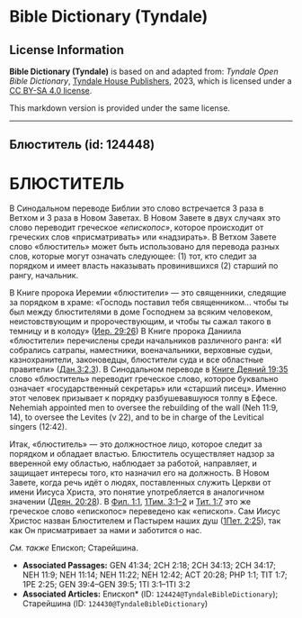 # Bible Dictionary (Tyndale)

## License Information

**Bible Dictionary (Tyndale)** is based on and adapted from: _Tyndale Open Bible Dictionary_, [Tyndale House Publishers](https://tyndaleopenresources.com/), 2023, which is licensed under a [CC BY-SA 4.0 license](https://creativecommons.org/licenses/by-sa/4.0/legalcode.en).

This markdown version is provided under the same license.



--------------------------------

## Блюститель (id: 124448)

БЛЮСТИТЕЛЬ
==========

В Синодальном переводе Библии это слово встречается 3 раза в Ветхом и 3 раза в Новом Заветах. В Новом Завете в двух случаях это слово переводит греческое *«епископос»*, которое происходит от греческих слов «присматривать» или «надзирать». В Ветхом Завете слово «блюститель» может быть использовано для перевода разных слов, которые могут означать следующее: (1\) тот, кто следит за порядком и имеет власть наказывать провинившихся (2\) старший по рангу, начальник.

В Книге пророка Иеремии «блюстители» — это священники, следящие за порядком в храме: «Господь поставил тебя священником... чтобы ты был между блюстителями в доме Господнем за всяким человеком, неистовствующим и пророчествующим, и чтобы ты сажал такого в темницу и в колоду» ([Иер. 29:26](https://ref.ly/Gen39:4-Gen39:5)) В Книге пророка Даниила «блюстители» перечислены среди начальников различного ранга: «И собрались сатрапы, наместники, военачальники, верховные судьи, казнохранители, законоведцы, блюстители суда и все областные правители» ([Дан.3:2,3](https://ref.ly/2Chr2:18)). В Синодальном переводе в [Книге Деяний 19:35](https://ref.ly/2Chr34:13) слово «блюститель» переводит греческое слово, которое буквально означает «государственный секретарь» или «старший писец». Именно этот человек призывает к порядку разбушевавшуюся толпу в Ефесе. Nehemiah appointed men to oversee the rebuilding of the wall (Neh 11:9, 14\), to oversee the Levites (v 22\), and to be in charge of the Levitical singers (12:42\).

Итак, «блюститель» — это должностное лицо, которое следит за порядком и обладает властью. Блюститель осуществляет надзор за вверенной ему областью, наблюдает за работой, направляет, и защищает интересы того, кто назначил его на должность. В Новом Завете, когда речь идёт о людях, поставленных служить Церкви от имени Иисуса Христа, это понятие употребляется в аналогичном значении ([Деян. 20:28](https://ref.ly/Acts20:28)). В [Фил. 1:1](https://ref.ly/Phil1:1), [1Тим. 3:1–2](https://ref.ly/1Tim3:1-1Tim3:2) и [Тит. 1:7](https://ref.ly/Titus1:7) это же греческое слово «епископос» переведено как «епископ». Сам Иисус Христос назван Блюстителем и Пастырем наших душ ([1Пет. 2:25](https://ref.ly/1Pet2:25)), так как Он присматривает за нами и заботится о нас.

*См. также* Епископ; Старейшина.

* **Associated Passages:** GEN 41:34; 2CH 2:18; 2CH 34:13; 2CH 34:17; NEH 11:9; NEH 11:14; NEH 11:22; NEH 12:42; ACT 20:28; PHP 1:1; TIT 1:7; 1PE 2:25; GEN 39:4–GEN 39:5; 1TI 3:1–1TI 3:2
* **Associated Articles:** Епископ* (ID: `124424@TyndaleBibleDictionary`); Старейшина (ID: `124430@TyndaleBibleDictionary`)

